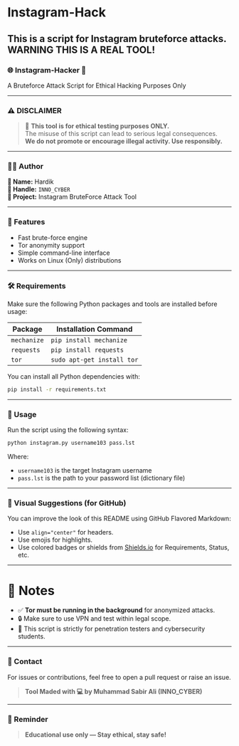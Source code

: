 # Instagram-Hack
This is a script for Instagram bruteforce attacks. WARNING THIS IS A REAL TOOL!
---
### 🌐 Instagram-Hacker 🔐
A Bruteforce Attack Script for Ethical Hacking Purposes Only

---

### ⚠️ DISCLAIMER

> 🚨 **This tool is for ethical testing purposes ONLY.**  
> The misuse of this script can lead to serious legal consequences.  
> **We do not promote or encourage illegal activity. Use responsibly.**

---

### 👨‍💻 Author

**👤 Name:** Hardik  
**🧠 Handle:** `INNO_CYBER`  
**📁 Project:** Instagram BruteForce Attack Tool  

---

### 🚀 Features

- Fast brute-force engine
- Tor anonymity support
- Simple command-line interface
- Works on Linux (Only) distributions

---

### 🛠️ Requirements

Make sure the following Python packages and tools are installed before usage:

| Package     | Installation Command |
|-------------|----------------------|
| `mechanize` | `pip install mechanize` |
| `requests`  | `pip install requests`  |
| `tor`       | `sudo apt-get install tor` |

You can install all Python dependencies with:
```bash
pip install -r requirements.txt
```

---

### 🧪 Usage

Run the script using the following syntax:

```bash
python instagram.py username103 pass.lst
```

Where:
- `username103` is the target Instagram username
- `pass.lst` is the path to your password list (dictionary file)

---

### 🎨 Visual Suggestions (for GitHub)

You can improve the look of this README using GitHub Flavored Markdown:
- Use `align="center"` for headers.
- Use emojis for highlights.
- Use colored badges or shields from [Shields.io](https://shields.io/) for Requirements, Status, etc.

---

# 📌 Notes

- ✅ **Tor must be running in the background** for anonymized attacks.
- 🔒 Make sure to use VPN and test within legal scope.
- 📡 This script is strictly for penetration testers and cybersecurity students.

---

### 💬 Contact

For issues or contributions, feel free to open a pull request or raise an issue.

> **Tool Maded with 💻 by Muhammad Sabir Ali (INNO_CYBER)**

---

### 🧠 Reminder

> **Educational use only — Stay ethical, stay safe!**

```
